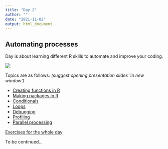 ```yaml
---
title: "Day 2"
author: ""
date: "2021-11-02"
output: html_document
---
```




## Automating processes

Day is about learning different R skills to automate and improve your coding.

![](https://media.giphy.com/media/f6hnhHkks8bk4jwjh3/giphy.gif)

Topics are as follows: *(suggest opening presentation slides 'in new window')*

* [Creating functions in R](/01_function_slides/functions-tlk.html)
* [Making packages in R](/02_making_pkg/making_pkg-tlk.html)
* [Conditionals](/03_conditionals/conditionals-tlk.html)
* [Loops](/04_loops/loops-tlk.html)
* [Debugging](/05_debugging/debugging-tlk.html)
* [Profiling](/05_profiling/profiling-tlk.html)
* [Parallel processing](/06_parallel/parallel-tlk.html)

[Exercises for the whole day](/2021/11/04/day2-exercises/)

To be continued...
